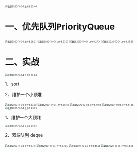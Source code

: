 <img src="https://leibnize-picbed.oss-cn-shenzhen.aliyuncs.com/img/20201004082543.png" alt="截屏2020-10-04 上午8.25.40" style="zoom:50%;" />

# 一、优先队列PriorityQueue

<img src="https://leibnize-picbed.oss-cn-shenzhen.aliyuncs.com/img/20201004082625.png" alt="截屏2020-10-04 上午8.26.21" style="zoom:50%;" />

<img src="https://leibnize-picbed.oss-cn-shenzhen.aliyuncs.com/img/20201004082710.png" alt="截屏2020-10-04 上午8.27.07" style="zoom:50%;" />

<img src="https://leibnize-picbed.oss-cn-shenzhen.aliyuncs.com/img/20201004082738.png" alt="截屏2020-10-04 上午8.27.34" style="zoom:50%;" />

<img src="https://leibnize-picbed.oss-cn-shenzhen.aliyuncs.com/img/20201004082943.png" alt="截屏2020-10-04 上午8.29.39" style="zoom:50%;" />







# 二、实战

<img src="https://leibnize-picbed.oss-cn-shenzhen.aliyuncs.com/img/20201004083227.png" alt="截屏2020-10-04 上午8.32.24" style="zoom:50%;" />

1、sort

2、维护一个小顶堆

<img src="https://leibnize-picbed.oss-cn-shenzhen.aliyuncs.com/img/20201004083712.png" alt="截屏2020-10-04 上午8.37.09" style="zoom:50%;" />

<img src="https://leibnize-picbed.oss-cn-shenzhen.aliyuncs.com/img/20201004083848.png" alt="截屏2020-10-04 上午8.38.46" style="zoom:50%;" />

<img src="https://leibnize-picbed.oss-cn-shenzhen.aliyuncs.com/img/20201004084016.png" alt="截屏2020-10-04 上午8.40.13" style="zoom:50%;" />



<img src="https://leibnize-picbed.oss-cn-shenzhen.aliyuncs.com/img/20201004084202.png" alt="截屏2020-10-04 上午8.41.58" style="zoom:50%;" />

<img src="https://leibnize-picbed.oss-cn-shenzhen.aliyuncs.com/img/20201004084329.png" alt="截屏2020-10-04 上午8.43.25" style="zoom:50%;" />

1、维护一个大顶堆

<img src="https://leibnize-picbed.oss-cn-shenzhen.aliyuncs.com/img/20201004084505.png" alt="截屏2020-10-04 上午8.45.02" style="zoom:50%;" />

2、双端队列 deque

<img src="https://leibnize-picbed.oss-cn-shenzhen.aliyuncs.com/img/20201004084714.png" alt="截屏2020-10-04 上午8.47.11" style="zoom:50%;" />

<img src="https://leibnize-picbed.oss-cn-shenzhen.aliyuncs.com/img/20201004084738.png" alt="截屏2020-10-04 上午8.47.34" style="zoom:50%;" />

<img src="https://leibnize-picbed.oss-cn-shenzhen.aliyuncs.com/img/20201004084808.png" alt="截屏2020-10-04 上午8.48.05" style="zoom:50%;" />

<img src="https://leibnize-picbed.oss-cn-shenzhen.aliyuncs.com/img/20201004084858.png" alt="截屏2020-10-04 上午8.48.54" style="zoom:50%;" />







